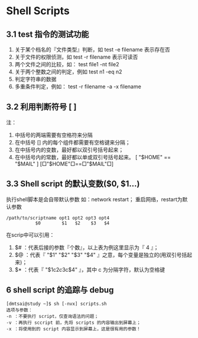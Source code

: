 # Shell Scripts

## 3.1 test 指令的测试功能
1. 关于某个档名的『文件类型』判断，如 test -e filename 表示存在否
2. 关于文件的权限侦测，如 test -r filename 表示可读否
3. 两个文件之间的比较，如： test file1 -nt file2
4. 关于两个整数之间的判定，例如 test n1 -eq n2
5. 判定字符串的数据
6. 多重条件判定，例如： test -r filename -a -x filename
## 3.2 利用判断符号 [ ]
注：
1. 中括号的两端需要有空格符来分隔
2. 在中括号 [] 内的每个组件都需要有空格键来分隔；
3. 在中括号内的变数，最好都以双引号括号起来；
4. 在中括号内的常数，最好都以单或双引号括号起来。
[ "$HOME" == "$MAIL" ]
[□"$HOME"□==□"$MAIL"□]
## 3.3 Shell script 的默认变数($0, $1...)
执行shell脚本是会自带默认参数
如：network restart； 重启网络，restart为默认参数
```
/path/to/scriptname opt1 opt2 opt3 opt4
           $0        $1   $2    $3   $4
```
在scrip中可以引用：
1. $# ：代表后接的参数『个数』，以上表为例这里显示为『 4 』；
2. $@ ：代表『 "$1" "$2" "$3" "$4" 』之意，每个变量是独立的(用双引号括起来)；
3. $* ：代表『 "$1c$2c$3c$4" 』，其中 c 为分隔字符，默认为空格键


## 6 shell script 的追踪与 debug
```
[dmtsai@study ~]$ sh [-nvx] scripts.sh
选项与参数：
-n ：不要执行 script，仅查询语法的问题；
-v ：再执行 sccript 前，先将 scripts 的内容输出到屏幕上；
-x ：将使用到的 script 内容显示到屏幕上，这是很有用的参数！
```